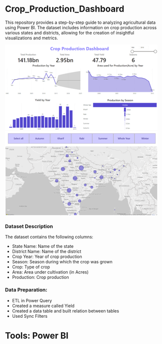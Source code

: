 # Crop_Production_Dashboard
This repository provides a step-by-step guide to analyzing agricultural data using Power BI. The dataset includes information on crop production across various states and districts, allowing for the creation of insightful visualizations and metrics.

![Crop Production Dashboard](Crop_Production_dashboard_pbi.png)
![Crop Production Dashboard](CropProduction_Geo_dashboard_Pbi.png)

### Dataset Description
The dataset contains the following columns:

- State Name: Name of the state
- District Name: Name of the district
- Crop Year: Year of crop production
- Season: Season during which the crop was grown
- Crop: Type of crop
- Area: Area under cultivation (in Acres)
- Production: Crop production

### Data Preparation:
- ETL in Power Query
- Created a measure called Yield
- Created a data table and built relation between tables
- Used Sync Filters

# Tools: Power BI
